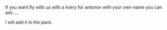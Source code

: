 If you want fly with us with a livery for antonov with your own name you can ask.....

I will add it in the pack.
